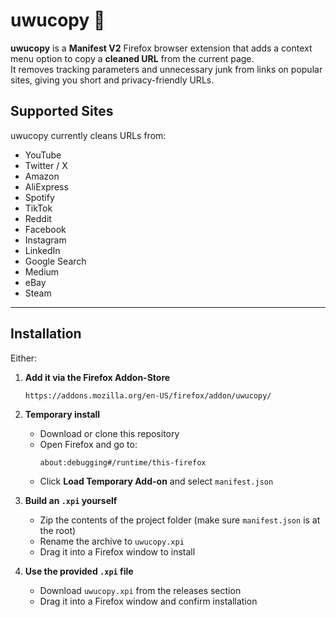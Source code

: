 # uwucopy 🐾

**uwucopy** is a **Manifest V2** Firefox browser extension that adds a context menu option to copy a **cleaned URL** from the current page.  
It removes tracking parameters and unnecessary junk from links on popular sites, giving you short and privacy-friendly URLs.

## Supported Sites
uwucopy currently cleans URLs from:

- YouTube  
- Twitter / X  
- Amazon  
- AliExpress  
- Spotify  
- TikTok  
- Reddit  
- Facebook  
- Instagram  
- LinkedIn  
- Google Search  
- Medium  
- eBay  
- Steam  
---
## Installation

Either:
1. **Add it via the Firefox Addon-Store**
   ```
   https://addons.mozilla.org/en-US/firefox/addon/uwucopy/
   ```
   
2. **Temporary install**  
   - Download or clone this repository  
   - Open Firefox and go to:  
     ```
     about:debugging#/runtime/this-firefox
     ```  
   - Click **Load Temporary Add-on** and select `manifest.json`  

3. **Build an `.xpi` yourself**  
   - Zip the contents of the project folder (make sure `manifest.json` is at the root)  
   - Rename the archive to `uwucopy.xpi`  
   - Drag it into a Firefox window to install  

4. **Use the provided `.xpi` file**  
   - Download `uwucopy.xpi` from the releases section
   - Drag it into a Firefox window and confirm installation

